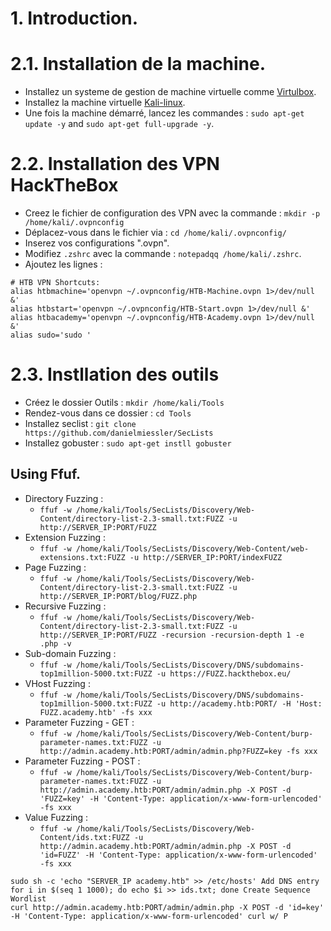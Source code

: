 # 1. Introduction.

# 2.1. Installation de la machine.
- Installez un systeme de gestion de machine virtuelle comme [Virtulbox](https://www.virtualbox.org/wiki/Downloads).
- Installez la machine virtuelle [Kali-linux](https://www.kali.org/get-kali/#kali-virtual-machines).
- Une fois la machine démarré, lancez les commandes : `sudo apt-get update -y` and `sudo apt-get full-upgrade -y`.

# 2.2. Installation des VPN HackTheBox

- Creez le fichier de configuration des VPN avec la commande : `mkdir -p /home/kali/.ovpnconfig`
- Déplacez-vous dans le fichier via : `cd /home/kali/.ovpnconfig/`
- Inserez vos configurations ".ovpn".
- Modifiez `.zshrc` avec la commande : `notepadqq /home/kali/.zshrc`.
- Ajoutez les lignes : 
```
# HTB VPN Shortcuts:
alias htbmachine='openvpn ~/.ovpnconfig/HTB-Machine.ovpn 1>/dev/null &'
alias htbstart='openvpn ~/.ovpnconfig/HTB-Start.ovpn 1>/dev/null &'
alias htbacademy='openvpn ~/.ovpnconfig/HTB-Academy.ovpn 1>/dev/null &'
alias sudo='sudo '
```

# 2.3. Instllation des outils
- Créez le dossier Outils : `mkdir /home/kali/Tools`
- Rendez-vous dans ce dossier : `cd Tools`
- Installez seclist : `git clone https://github.com/danielmiessler/SecLists`
- Installez gobuster : `sudo apt-get instll gobuster`


## Using Ffuf.
- Directory Fuzzing :
  - `ffuf -w /home/kali/Tools/SecLists/Discovery/Web-Content/directory-list-2.3-small.txt:FUZZ -u http://SERVER_IP:PORT/FUZZ	`
- Extension Fuzzing :
  - `ffuf -w /home/kali/Tools/SecLists/Discovery/Web-Content/web-extensions.txt:FUZZ -u http://SERVER_IP:PORT/indexFUZZ`
- Page Fuzzing :
  - `ffuf -w /home/kali/Tools/SecLists/Discovery/Web-Content/directory-list-2.3-small.txt:FUZZ -u http://SERVER_IP:PORT/blog/FUZZ.php`
- Recursive Fuzzing :
  - `ffuf -w /home/kali/Tools/SecLists/Discovery/Web-Content/directory-list-2.3-small.txt:FUZZ -u http://SERVER_IP:PORT/FUZZ -recursion -recursion-depth 1 -e .php -v`
- Sub-domain Fuzzing :
  - `ffuf -w /home/kali/Tools/SecLists/Discovery/DNS/subdomains-top1million-5000.txt:FUZZ -u https://FUZZ.hackthebox.eu/`
- VHost Fuzzing :
  - `ffuf -w /home/kali/Tools/SecLists/Discovery/DNS/subdomains-top1million-5000.txt:FUZZ -u http://academy.htb:PORT/ -H 'Host: FUZZ.academy.htb' -fs xxx`
- Parameter Fuzzing - GET :
  - `ffuf -w /home/kali/Tools/SecLists/Discovery/Web-Content/burp-parameter-names.txt:FUZZ -u http://admin.academy.htb:PORT/admin/admin.php?FUZZ=key -fs xxx`
- Parameter Fuzzing - POST :
  - `ffuf -w /home/kali/Tools/SecLists/Discovery/Web-Content/burp-parameter-names.txt:FUZZ -u http://admin.academy.htb:PORT/admin/admin.php -X POST -d 'FUZZ=key' -H 'Content-Type: application/x-www-form-urlencoded' -fs xxx`
- Value Fuzzing :
  - `ffuf -w /home/kali/Tools/SecLists/Discovery/Web-Content/ids.txt:FUZZ -u http://admin.academy.htb:PORT/admin/admin.php -X POST -d 'id=FUZZ' -H 'Content-Type: application/x-www-form-urlencoded' -fs xxx`

```
sudo sh -c 'echo "SERVER_IP academy.htb" >> /etc/hosts'	Add DNS entry
for i in $(seq 1 1000); do echo $i >> ids.txt; done	Create Sequence Wordlist
curl http://admin.academy.htb:PORT/admin/admin.php -X POST -d 'id=key' -H 'Content-Type: application/x-www-form-urlencoded'	curl w/ P
```
